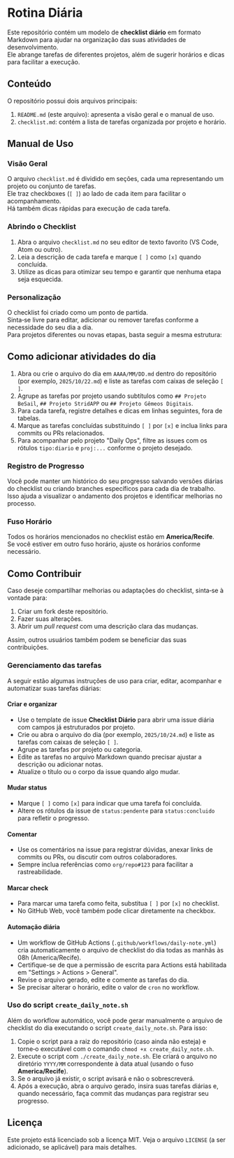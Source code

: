# Rotina Diária

Este repositório contém um modelo de **checklist diário** em formato Markdown para ajudar na organização das suas atividades de desenvolvimento.  
Ele abrange tarefas de diferentes projetos, além de sugerir horários e dicas para facilitar a execução.

## Conteúdo

O repositório possui dois arquivos principais:

1. `README.md` (este arquivo): apresenta a visão geral e o manual de uso.  
2. `checklist.md`: contém a lista de tarefas organizada por projeto e horário.

## Manual de Uso

### Visão Geral

O arquivo `checklist.md` é dividido em seções, cada uma representando um projeto ou conjunto de tarefas.  
Ele traz checkboxes (`[ ]`) ao lado de cada item para facilitar o acompanhamento.  
Há também dicas rápidas para execução de cada tarefa.

### Abrindo o Checklist

1. Abra o arquivo `checklist.md` no seu editor de texto favorito (VS Code, Atom ou outro).  
2. Leia a descrição de cada tarefa e marque `[ ]` como `[x]` quando concluída.  
3. Utilize as dicas para otimizar seu tempo e garantir que nenhuma etapa seja esquecida.

### Personalização

O checklist foi criado como um ponto de partida.  
Sinta‑se livre para editar, adicionar ou remover tarefas conforme a necessidade do seu dia a dia.  
Para projetos diferentes ou novas etapas, basta seguir a mesma estrutura:

## Como adicionar atividades do dia

1. Abra ou crie o arquivo do dia em `AAAA/MM/DD.md` dentro do repositório (por exemplo, `2025/10/22.md`) e liste as tarefas com caixas de seleção `[ ]`.
2. Agrupe as tarefas por projeto usando subtítulos como `## Projeto BeSail`, `## Projeto StridAPP` ou `## Projeto Gêmeos Digitais`.
3. Para cada tarefa, registre detalhes e dicas em linhas seguintes, fora de tabelas.
4. Marque as tarefas concluídas substituindo `[ ]` por `[x]` e inclua links para commits ou PRs relacionados.
5. Para acompanhar pelo projeto "Daily Ops", filtre as issues com os rótulos `tipo:diario` e `proj:...` conforme o projeto desejado.

### Registro de Progresso

Você pode manter um histórico do seu progresso salvando versões diárias do checklist ou criando branches específicos para cada dia de trabalho.  
Isso ajuda a visualizar o andamento dos projetos e identificar melhorias no processo.

### Fuso Horário

Todos os horários mencionados no checklist estão em **America/Recife**.  
Se você estiver em outro fuso horário, ajuste os horários conforme necessário.

## Como Contribuir

Caso deseje compartilhar melhorias ou adaptações do checklist, sinta‑se à vontade para:

1. Criar um fork deste repositório.  
2. Fazer suas alterações.  
3. Abrir um *pull request* com uma descrição clara das mudanças.  

Assim, outros usuários também podem se beneficiar das suas contribuições.

### Gerenciamento das tarefas

A seguir estão algumas instruções de uso para criar, editar, acompanhar e automatizar suas tarefas diárias:

#### Criar e organizar

- Use o template de issue **Checklist Diário** para abrir uma issue diária com campos já estruturados por projeto.
- Crie ou abra o arquivo do dia (por exemplo, `2025/10/24.md`) e liste as tarefas com caixas de seleção `[ ]`.
- Agrupe as tarefas por projeto ou categoria.
- Edite as tarefas no arquivo Markdown quando precisar ajustar a descrição ou adicionar notas.
- Atualize o título ou o corpo da issue quando algo mudar.

#### Mudar status

- Marque `[ ]` como `[x]` para indicar que uma tarefa foi concluída.
- Altere os rótulos da issue de `status:pendente` para `status:concluido` para refletir o progresso.

#### Comentar

- Use os comentários na issue para registrar dúvidas, anexar links de commits ou PRs, ou discutir com outros colaboradores.
- Sempre inclua referências como `org/repo#123` para facilitar a rastreabilidade.

#### Marcar check

- Para marcar uma tarefa como feita, substitua `[ ]` por `[x]` no checklist.
- No GitHub Web, você também pode clicar diretamente na checkbox.

#### Automação diária

 - Um workflow de GitHub Actions (`.github/workflows/daily-note.yml`) cria automaticamente o arquivo de checklist do dia todas as manhãs às 08h (America/Recife).
 - Certifique-se de que a permissão de escrita para Actions está habilitada em "Settings > Actions > General".
 - Revise o arquivo gerado, edite e comente as tarefas do dia.
 - Se precisar alterar o horário, edite o valor de `cron` no workflow.

### Uso do script `create_daily_note.sh`

Além do workflow automático, você pode gerar manualmente o arquivo de checklist do dia executando o script `create_daily_note.sh`. Para isso:

1. Copie o script para a raiz do repositório (caso ainda não esteja) e torne‑o executável com o comando `chmod +x create_daily_note.sh`.
2. Execute o script com `./create_daily_note.sh`. Ele criará o arquivo no diretório `YYYY/MM` correspondente à data atual (usando o fuso **America/Recife**).
3. Se o arquivo já existir, o script avisará e não o sobrescreverá.
4. Após a execução, abra o arquivo gerado, insira suas tarefas diárias e, quando necessário, faça commit das mudanças para registrar seu progresso.

## Licença

Este projeto está licenciado sob a licença MIT. Veja o arquivo `LICENSE` (a ser adicionado, se aplicável) para mais detalhes.
